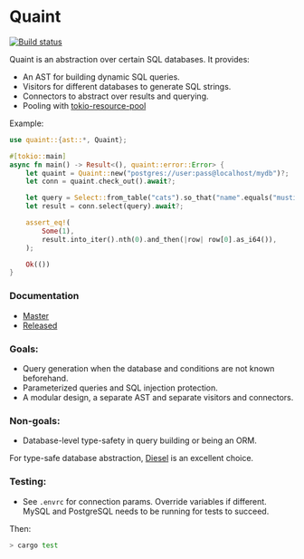 # Quaint
[![Build status](https://badge.buildkite.com/c30bc2b4dccc155aec44608ad5f366feabdab121295ceb6b6b.svg)](https://buildkite.com/prisma/quaint)

Quaint is an abstraction over certain SQL databases. It provides:

- An AST for building dynamic SQL queries.
- Visitors for different databases to generate SQL strings.
- Connectors to abstract over results and querying.
- Pooling with [tokio-resource-pool](https://crates.io/crates/tokio-resource-pool)

Example:

``` rust
use quaint::{ast::*, Quaint};

#[tokio::main]
async fn main() -> Result<(), quaint::error::Error> {
    let quaint = Quaint::new("postgres://user:pass@localhost/mydb")?;
    let conn = quaint.check_out().await?;

    let query = Select::from_table("cats").so_that("name".equals("musti"));
    let result = conn.select(query).await?;

    assert_eq!(
        Some(1),
        result.into_iter().nth(0).and_then(|row| row[0].as_i64()),
    );

    Ok(())
}
```

### Documentation

- [Master](https://prisma.github.io/quaint/quaint/index.html)
- [Released](https://docs.rs/quaint)

### Goals:

- Query generation when the database and conditions are not known beforehand.
- Parameterized queries and SQL injection protection.
- A modular design, a separate AST and separate visitors and connectors.

### Non-goals:

- Database-level type-safety in query building or being an ORM.

For type-safe database abstraction, [Diesel](https://diesel.rs/) is an excellent
choice.

### Testing:

- See `.envrc` for connection params. Override variables if different. MySQL and
  PostgreSQL needs to be running for tests to succeed.
  
Then:
  
``` sh
> cargo test
```
